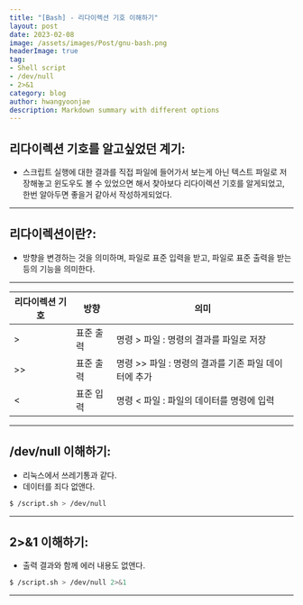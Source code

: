 ```yaml
---
title: "[Bash] - 리다이렉션 기호 이해하기"
layout: post
date: 2023-02-08
image: /assets/images/Post/gnu-bash.png
headerImage: true
tag:
- Shell script
- /dev/null
- 2>&1
category: blog
author: hwangyoonjae
description: Markdown summary with different options
---
```


## 리다이렉션 기호를 알고싶었던 계기:
- 스크립트 실행에 대한 결과를 직접 파일에 들어가서 보는게 아닌 텍스트 파일로 저장해놓고 윈도우도 볼 수 있었으면 해서 찾아보다 리다이렉션 기호를 알게되었고, 한번 알아두면 좋을거 같아서 작성하게되었다.

* * *

## 리다이렉션이란?:
- 방향을 변경하는 것을 의미하며, 파일로 표준 입력을 받고, 파일로 표준 출력을 받는 등의 기능을 의미한다.

* * *

|리다이렉션 기호|방향|의미|
|---|---|---|
|>|표준 출력|명령 > 파일 : 명령의 결과를 파일로 저장|
|>>|표준 출력|명령 >> 파일 : 명령의 결과를 기존 파일 데이터에 추가|
|<|표준 입력|명령 < 파일 : 파일의 데이터를 명령에 입력|

* * *

## /dev/null 이해하기:
- 리눅스에서 쓰레기통과 같다.
- 데이터를 죄다 없앤다.
```bash
$ /script.sh > /dev/null
```

* * *

## 2>&1 이해하기:
- 출력 결과와 함께 에러 내용도 없앤다.
```bash
$ /script.sh > /dev/null 2>&1
```

* * *